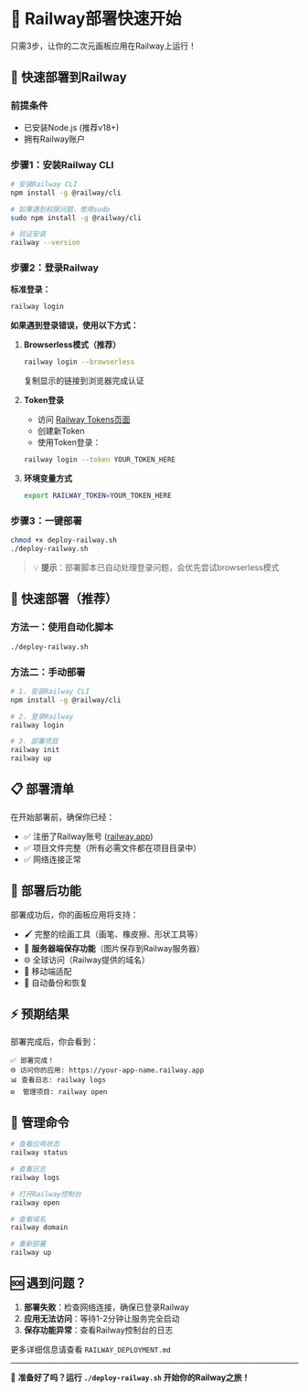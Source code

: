 # 🚀 Railway部署快速开始

只需3步，让你的二次元画板应用在Railway上运行！

## 🚀 快速部署到Railway

### 前提条件
- 已安装Node.js (推荐v18+)
- 拥有Railway账户

### 步骤1：安装Railway CLI
```bash
# 安装Railway CLI
npm install -g @railway/cli

# 如果遇到权限问题，使用sudo
sudo npm install -g @railway/cli

# 验证安装
railway --version
```

### 步骤2：登录Railway

**标准登录：**
```bash
railway login
```

**如果遇到登录错误，使用以下方式：**

1. **Browserless模式（推荐）**
   ```bash
   railway login --browserless
   ```
   复制显示的链接到浏览器完成认证

2. **Token登录**
   - 访问 [Railway Tokens页面](https://railway.app/account/tokens)
   - 创建新Token
   - 使用Token登录：
   ```bash
   railway login --token YOUR_TOKEN_HERE
   ```

3. **环境变量方式**
   ```bash
   export RAILWAY_TOKEN=YOUR_TOKEN_HERE
   ```

### 步骤3：一键部署
```bash
chmod +x deploy-railway.sh
./deploy-railway.sh
```

> 💡 **提示**：部署脚本已自动处理登录问题，会优先尝试browserless模式

## 🎯 快速部署（推荐）

### 方法一：使用自动化脚本
```bash
./deploy-railway.sh
```

### 方法二：手动部署
```bash
# 1. 安装Railway CLI
npm install -g @railway/cli

# 2. 登录Railway
railway login

# 3. 部署项目
railway init
railway up
```

## 📋 部署清单

在开始部署前，确保你已经：
- ✅ 注册了Railway账号 ([railway.app](https://railway.app))
- ✅ 项目文件完整（所有必需文件都在项目目录中）
- ✅ 网络连接正常

## 🎨 部署后功能

部署成功后，你的画板应用将支持：
- 🖌️ 完整的绘画工具（画笔、橡皮擦、形状工具等）
- 💾 **服务器端保存功能**（图片保存到Railway服务器）
- 🌐 全球访问（Railway提供的域名）
- 📱 移动端适配
- 🎯 自动备份和恢复

## ⚡ 预期结果

部署完成后，你会看到：
```
✅ 部署完成！
🌐 访问你的应用: https://your-app-name.railway.app
📊 查看日志: railway logs
⚙️  管理项目: railway open
```

## 🔧 管理命令

```bash
# 查看应用状态
railway status

# 查看日志
railway logs

# 打开Railway控制台
railway open

# 查看域名
railway domain

# 重新部署
railway up
```

## 🆘 遇到问题？

1. **部署失败**：检查网络连接，确保已登录Railway
2. **应用无法访问**：等待1-2分钟让服务完全启动
3. **保存功能异常**：查看Railway控制台的日志

更多详细信息请查看 `RAILWAY_DEPLOYMENT.md`

---

🎉 **准备好了吗？运行 `./deploy-railway.sh` 开始你的Railway之旅！**